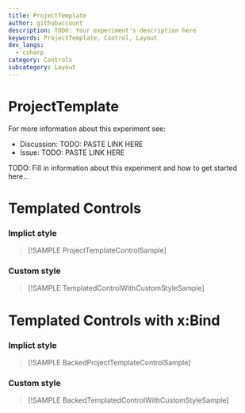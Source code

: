 ```yaml
---
title: ProjectTemplate
author: githubaccount
description: TODO: Your experiment's description here
keywords: ProjectTemplate, Control, Layout
dev_langs:
  - csharp
category: Controls
subcategory: Layout
---
```


<!-- To know about all the available Markdown syntax, Check out https://docs.microsoft.com/en-us/contribute/markdown-reference -->
<!-- Ensure you remove all comments before submission, to ensure that there are no formatting issues when displaying this page.  -->
<!-- It is recommended to check how the Documentation will look in the sample app, before Merging a PR -->
<!-- **Note:** All links to other docs.microsoft.com pages should be relative without locale, i.e. for the one above would be /contribute/markdown-reference -->
<!-- Included images should be optimized for size and not include any Intellectual Property references. -->

# ProjectTemplate

For more information about this experiment see:
- Discussion: TODO: PASTE LINK HERE
- Issue: TODO: PASTE LINK HERE

TODO: Fill in information about this experiment and how to get started here...

<!--#if (!backed) -->
# Templated Controls
### Implict style

> [!SAMPLE ProjectTemplateControlSample]

### Custom style

> [!SAMPLE TemplatedControlWithCustomStyleSample]
<!--#else -->
# Templated Controls with x:Bind
### Implict style

> [!SAMPLE BackedProjectTemplateControlSample]

### Custom style

> [!SAMPLE BackedTemplatedControlWithCustomStyleSample]
<!--#endif -->
